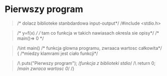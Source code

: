 Pierwszy program
================

>/\* dolacz biblioteke stanbdardowa input-output*/
>/\#include <stdio.h>

>/\* y=f(x) */ /* tam co funkcja w takich nawiasach okresla sie opisy*/
>/\*  main()=> 0 */

>/\int main() /* funkcja glowna programu, zwraaca wartosc całkowita*/
>{ /\*miedzy klamrami jest ciało funkcji*/

>/\	puts("Pierwszy program"); /*funkcja z biblioteki stdio*/
>/\	return 0; /*main zwraca wartosc 0*/
>/\}

